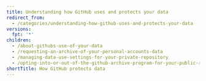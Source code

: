 ```yaml
---
title: Understanding how GitHub uses and protects your data
redirect_from:
  - /categories/understanding-how-github-uses-and-protects-your-data
versions:
  fpt: '*'
children:
  - /about-githubs-use-of-your-data
  - /requesting-an-archive-of-your-personal-accounts-data
  - /managing-data-use-settings-for-your-private-repository
  - /opting-into-or-out-of-the-github-archive-program-for-your-public-repository
shortTitle: How GitHub protects data
---
```


